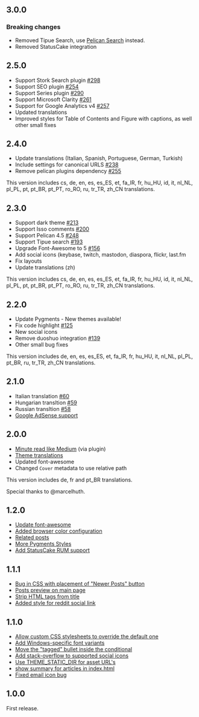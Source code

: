 ## 3.0.0

### Breaking changes

- Removed Tipue Search, use [Pelican Search](https://github.com/pelican-plugins/search) instead.
- Removed StatusCake integration

## 2.5.0

- Support Stork Search plugin [#298](https://github.com/alexandrevicenzi/Flex/pull/298)
- Support SEO plugin [#254](https://github.com/alexandrevicenzi/Flex/issues/254)
- Support Series plugin [#290](https://github.com/alexandrevicenzi/Flex/pull/290)
- Support Microsoft Clarity [#261](https://github.com/alexandrevicenzi/Flex/pull/261)
- Support for Google Analytics v4 [#257](https://github.com/alexandrevicenzi/Flex/pull/257)
- Updated translations
- Improved styles for Table of Contents and Figure with captions, as well other small fixes

## 2.4.0

- Update translations (Italian, Spanish, Portuguese, German, Turkish)
- Include settings for canonical URLS [#238](https://github.com/alexandrevicenzi/Flex/issues/238)
- Remove pelican plugins dependency [#255](https://github.com/alexandrevicenzi/Flex/issues/255)

This version includes cs, de, en, es, es_ES, et, fa_IR, fr, hu_HU, id, it, nl_NL, pl_PL, pt, pt_BR, pt_PT, ro_RO, ru, tr_TR, zh_CN translations.

## 2.3.0

- Support dark theme [#213](https://github.com/alexandrevicenzi/Flex/pull/213)
- Support Isso comments [#200](https://github.com/alexandrevicenzi/Flex/pull/200)
- Support Pelican 4.5 [#248](https://github.com/alexandrevicenzi/Flex/pull/248)
- Support Tipue search [#193](https://github.com/alexandrevicenzi/Flex/pull/193)
- Upgrade Font-Awesome to 5 [#156](https://github.com/alexandrevicenzi/Flex/pull/156)
- Add social icons (keybase, twitch, mastodon, diaspora, flickr, last.fm
- Fix layouts
- Update translations (zh)

This version includes cs, de, en, es, es_ES, et, fa_IR, fr, hu_HU, id, it, nl_NL, pl_PL, pt, pt_BR, pt_PT, ro_RO, ru, tr_TR, zh_CN translations.

## 2.2.0

- Update Pygments - New themes available!
- Fix code highlight [#125](https://github.com/alexandrevicenzi/Flex/pull/125)
- New social icons
- Remove duoshuo integration [#139](https://github.com/alexandrevicenzi/Flex/pull/139)
- Other small bug fixes

This version includes de, en, es, es_ES, et, fa_IR, fr, hu_HU, it, nl_NL, pl_PL, pt_BR, ru, tr_TR, zh_CN translations.

## 2.1.0

- Italian translation [#60](https://github.com/alexandrevicenzi/Flex/issues/60)
- Hungarian transltion [#59](https://github.com/alexandrevicenzi/Flex/issues/59)
- Russian transltion [#58](https://github.com/alexandrevicenzi/Flex/issues/58)
- [Google AdSense support](https://github.com/alexandrevicenzi/Flex/issues/47)

## 2.0.0

- [Minute read like Medium](https://github.com/alexandrevicenzi/Flex/issues/48) (via plugin)
- [Theme translations](https://github.com/alexandrevicenzi/Flex/wiki/Translation-support)
- Updated font-awesome
- Changed `Cover` metadata to use relative path

This version includes de, fr and pt_BR translations.

Special thanks to @marcelhuth.

## 1.2.0

- [Update font-awesome](https://github.com/alexandrevicenzi/Flex/issues/31)
- [Added browser color configuration](https://github.com/alexandrevicenzi/Flex/pull/34)
- [Related posts](https://github.com/alexandrevicenzi/Flex/pull/27)
- [More Pygments Styles](https://github.com/alexandrevicenzi/Flex/issues/38)
- [Add StatusCake RUM support](https://github.com/alexandrevicenzi/Flex/issues/16)

## 1.1.1

- [Bug in CSS with placement of "Newer Posts" button](https://github.com/alexandrevicenzi/Flex/issues/21)
- [Posts preview on main page](https://github.com/alexandrevicenzi/Flex/issues/14)
- [Strip HTML tags from title](https://github.com/alexandrevicenzi/Flex/pull/25)
- [Added style for reddit social link](https://github.com/alexandrevicenzi/Flex/pull/23)

## 1.1.0

- [Allow custom CSS stylesheets to override the default one](https://github.com/alexandrevicenzi/Flex/pull/9)
- [Add Windows-specific font variants](https://github.com/alexandrevicenzi/Flex/pull/8)
- [Move the "tagged" bullet inside the conditional](https://github.com/alexandrevicenzi/Flex/pull/7)
- [Add stack-overflow to supported social icons](https://github.com/alexandrevicenzi/Flex/pull/6)
- [Use THEME_STATIC_DIR for asset URL's](https://github.com/alexandrevicenzi/Flex/pull/5)
- [show summary for articles in index.html](https://github.com/alexandrevicenzi/Flex/pull/4)
- [Fixed email icon bug](https://github.com/alexandrevicenzi/Flex/pull/3)

## 1.0.0

First release.
